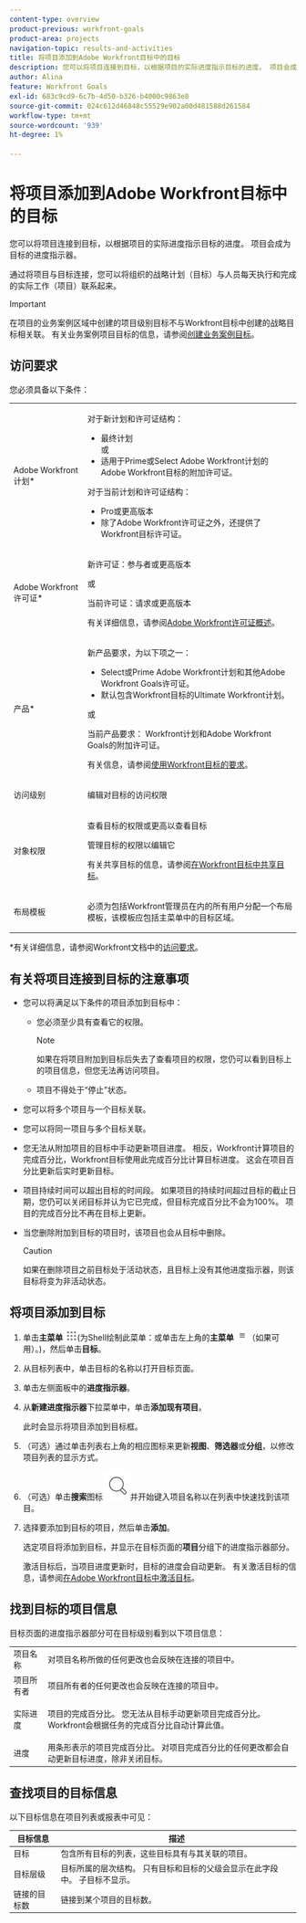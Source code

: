 ```yaml
---
content-type: overview
product-previous: workfront-goals
product-area: projects
navigation-topic: results-and-activities
title: 将项目添加到Adobe Workfront目标中的目标
description: 您可以将项目连接到目标，以根据项目的实际进度指示目标的进度。 项目会成为目标的进度指示器。
author: Alina
feature: Workfront Goals
exl-id: 683c9cd9-6c7b-4d50-b326-b4000c9863e8
source-git-commit: 024c612d46848c55529e902a00d481588d261584
workflow-type: tm+mt
source-wordcount: '939'
ht-degree: 1%

---
```


# 将项目添加到Adobe Workfront目标中的目标

<!--
THIS MIGHT NEED TO BE RENAMED BECAUSE THERE WILL BE OTHER OBJECTS CONNECTED TO GOALS IN THE FUTURE
-->

您可以将项目连接到目标，以根据项目的实际进度指示目标的进度。 项目会成为目标的进度指示器。

通过将项目与目标连接，您可以将组织的战略计划（目标）与人员每天执行和完成的实际工作（项目）联系起来。

>[!IMPORTANT]
>
>在项目的业务案例区域中创建的项目级别目标不与Workfront目标中创建的战略目标相关联。 有关业务案例项目目标的信息，请参阅[创建业务案例目标](../../manage-work/projects/define-a-business-case/create-business-case-goals.md)。


## 访问要求

您必须具备以下条件：

<table style="table-layout:auto">
<col>
</col>
<col>
</col>
<tbody>
 <tr> 
   <td role="rowheader">Adobe Workfront计划*</td> 
   <td> 
   <p>对于新计划和许可证结构：
  <ul><li>最终计划 </li>
  或
  <li>适用于Prime或Select Adobe Workfront计划的Adobe Workfront目标的附加许可证。 </li></ul> </p>
<p>对于当前计划和许可证结构： 
<ul><li> Pro或更高版本 </li>
  <li>除了Adobe Workfront许可证之外，还提供了Workfront目标许可证。</li></ul></p>
   </td> 
  </tr>
 <tr>
 <td role="rowheader">Adobe Workfront许可证*</td>
 <td>
 <p>新许可证：参与者或更高版本</p>
 或
 <p>当前许可证：请求或更高版本</p> <p>有关详细信息，请参阅<a href="../../administration-and-setup/add-users/access-levels-and-object-permissions/wf-licenses.md" class="MCXref xref">Adobe Workfront许可证概述</a>。</p> </td>
 </tr>
 <tr>
 <td role="rowheader">产品*</td>
 <td>
 <p> 新产品要求，为以下项之一： </p>
<ul>
<li>Select或Prime Adobe Workfront计划和其他Adobe Workfront Goals许可证。</li>
<li>默认包含Workfront目标的Ultimate Workfront计划。 </li></ul>
 <p>或</p>
 <p>当前产品要求： Workfront计划和Adobe Workfront Goals的附加许可证。 </p> <p>有关信息，请参阅<a href="../../workfront-goals/goal-management/access-needed-for-wf-goals.md" class="MCXref xref">使用Workfront目标的要求</a>。 </p> </td>
 </tr>
 <tr>
 <td role="rowheader">访问级别</td>
 <td> <p>编辑对目标的访问权限</p> </td>
 </tr>
 <tr data-mc-conditions="">
 <td role="rowheader">对象权限</td>
 <td>
  <div>
  <p>查看目标的权限或更高以查看目标</p>
  <p>管理目标的权限以编辑它</p>
  <p>有关共享目标的信息，请参阅<a href="../../workfront-goals/workfront-goals-settings/share-a-goal.md" class="MCXref xref">在Workfront目标中共享目标</a>。 </p>
  </div> </td>
 </tr>
 <tr>
   <td role="rowheader"><p>布局模板</p></td>
   <td> <p>必须为包括Workfront管理员在内的所有用户分配一个布局模板，该模板应包括主菜单中的目标区域。 </p>  
</td>
  </tr>
</tbody>
</table>

*有关详细信息，请参阅Workfront文档中的[访问要求](/help/quicksilver/administration-and-setup/add-users/access-levels-and-object-permissions/access-level-requirements-in-documentation.md)。

## 有关将项目连接到目标的注意事项

* 您可以将满足以下条件的项目添加到目标中：

   * 您必须至少具有查看它的权限。

     >[!NOTE]
     >
     >如果在将项目附加到目标后失去了查看项目的权限，您仍可以看到目标上的项目信息，但您无法再访问项目。

   * 项目不得处于“停止”状态。

* 您可以将多个项目与一个目标关联。
* 您可以将同一项目与多个目标关联。
* 您无法从附加项目的目标中手动更新项目进度。 相反，Workfront计算项目的完成百分比，Workfront目标使用此完成百分比计算目标进度。 这会在项目百分比更新后实时更新目标。
* 项目持续时间可以超出目标的时间段。 如果项目的持续时间超过目标的截止日期，您仍可以关闭目标并认为它已完成，但目标完成百分比不会为100%。 项目的完成百分比不再在目标上更新。

<!--this is no longer visible in the new redesigned interface for goals: logged a bug for this: https://experience.adobe.com/#/@adobeinternalworkfront/so:hub-Hub/workfront/issue/63ceb049000080d30022aab9a359f6f1/updates - but confirmed that this will not be brought back at least for now - Jan 2023. 

There is an indication on the goal list that the project no longer updates progress for the goal.

  ![](assets/goal-closed-project-active-warning-goal-list-350x94.png)
-->

* 当您删除附加到目标的项目时，该项目也会从目标中删除。

  >[!CAUTION]
  >
  >如果在删除项目之前目标处于活动状态，且目标上没有其他进度指示器，则该目标将变为非活动状态。


## 将项目添加到目标

1. 单击&#x200B;**主菜单** ![](assets/main-menu-icon.png)(为Shell绘制此菜单：或单击左上角的&#x200B;**主菜单** ![](assets/three-line-main-menu-icon.png)（如果可用）。)，然后单击&#x200B;**目标**。
1. 从目标列表中，单击目标的名称以打开目标页面。
1. 单击左侧面板中的&#x200B;**进度指示器**。
1. 从&#x200B;**新建进度指示器**&#x200B;下拉菜单中，单击&#x200B;**添加现有项目**。

   此时会显示将项目添加到目标框。
1. （可选）通过单击列表右上角的相应图标来更新&#x200B;**视图**、**筛选器**&#x200B;或&#x200B;**分组**，以修改项目列表的显示方式。
1. （可选）单击&#x200B;**搜索**&#x200B;图标![](assets/search-icon.png)并开始键入项目名称以在列表中快速找到该项目。
1. 选择要添加到目标的项目，然后单击&#x200B;**添加**。

   选定项目将添加到目标，并显示在目标页面的&#x200B;**项目**&#x200B;分组下的进度指示器部分。

   激活目标后，当项目进度更新时，目标的进度会自动更新。 有关激活目标的信息，请参阅[在Adobe Workfront目标中激活目标](../goal-management/activate-goals.md)。

## 找到目标的项目信息

<p>
目标页面的进度指示器部分可在目标级别看到以下项目信息：

</p>

<table>
  <tr>
   <td>项目名称
   </td>
   <td>对项目名称所做的任何更改也会反映在连接的项目中。
   </td>
  </tr>
  <tr>
   <td>项目所有者
   </td>
   <td>项目所有者的任何更改也会反映在连接的项目中。
   </td>
  </tr>
    <tr>
   <td>实际进度
   </td>
   <td> <p>项目的完成百分比。 您无法从目标手动更新项目完成百分比。 Workfront会根据任务的完成百分比自动计算此值。 </p>
   </td>
  </tr>
  <tr>
   <td>进度
   </td>
   <td>用条形表示的项目完成百分比。 对项目完成百分比的任何更改都会自动更新目标进度，除非关闭目标。
   </td>
  </tr>

</table>

## 查找项目的目标信息

以下目标信息在项目列表或报表中可见：

| 目标信息 | 描述 |
|---|---|
| 目标 | 包含所有目标的列表，这些目标具有与其关联的项目。 |
| 目标层级 | 目标所属的层次结构。 只有目标和目标的父级会显示在此字段中。 子目标不显示。 |
| 链接的目标数 | 链接到某个项目的目标数。 |
